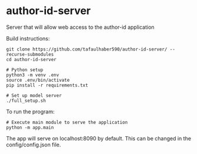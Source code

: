 # author-id-server
Server that will allow web access to the author-id application

Build instructions:
```
git clone https://github.com/tafaulhaber590/author-id-server/ --recurse-submodules
cd author-id-server

# Python setup
python3 -m venv .env
source .env/bin/activate
pip install -r requirements.txt

# Set up model server
./full_setup.sh
```

To run the program:
```
# Execute main module to serve the application
python -m app.main
```

The app will serve on localhost:8090 by default. This can be changed in the config/config.json file.
